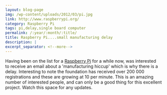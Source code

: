 ```yaml
---
layout: blog-page
img: /wp-content/uploads/2012/03/pi.jpg
link: http://www.raspberrypi.org/
category: Raspberry Pi
tags: pi,delay,single board computer
permalink: /:year/:month/:title/
title: Raspberry Pi....small manufacturing delay
description: |
excerpt_separator: <!--more-->
---
```


Having been on the list for a [Raspberry Pi](http://www.raspberrypi.org/) for a while now, was interested to receive an email about a 'manufacturing hiccup' which is why there is a delay. Interesting to note the foundation has received over 200 000 registrations and these are growing at 10 per minute. <!--more-->This is an amazing number of interested people, and can only be a good thing for this excellent project. Watch this space for any updates.